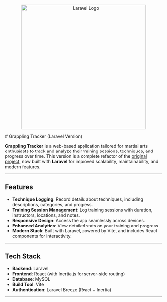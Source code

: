 <p align="center"><a href="https://laravel.com" target="_blank"><img src="https://raw.githubusercontent.com/laravel/art/master/logo-lockup/5%20SVG/2%20CMYK/1%20Full%20Color/laravel-logolockup-cmyk-red.svg" width="400" alt="Laravel Logo"></a></p>
# Grappling Tracker (Laravel Version)

**Grappling Tracker** is a web-based application tailored for martial arts enthusiasts to track and analyze their training sessions, techniques, and progress over time. This version is a complete refactor of the [original project](https://github.com/Wiltzsu/grapplingtracker), now built with **Laravel** for improved scalability, maintainability, and modern features.

---

## Features
- **Technique Logging**: Record details about techniques, including descriptions, categories, and progress.
- **Training Session Management**: Log training sessions with duration, instructors, locations, and notes.
- **Responsive Design**: Access the app seamlessly across devices.
- **Enhanced Analytics**: View detailed stats on your training and progress.
- **Modern Stack**: Built with Laravel, powered by Vite, and includes React components for interactivity.

---

## Tech Stack
- **Backend**: Laravel
- **Frontend**: React (with Inertia.js for server-side routing)
- **Database**: MySQL
- **Build Tool**: Vite
- **Authentication**: Laravel Breeze (React + Inertia)

---
